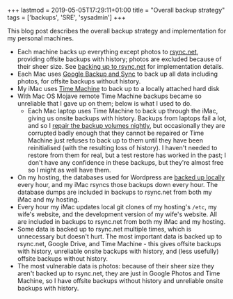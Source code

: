 +++
lastmod = 2019-05-05T17:29:11+01:00
title = "Overall backup strategy"
tags = ['backups', 'SRE', 'sysadmin']
+++

This blog post describes the overall backup strategy and implementation for my
personal machines.

- Each machine backs up everything except photos to
  [rsync.net](https://www.rsync.net/), providing offsite backups with history;
photos are excluded because of their sheer size. See [backing up to
rsync.net](/blog/backing_up_to_rsync.net/) for implementation details.
- Each Mac uses [Google Backup and
  Sync](https://workspace.google.com/products/drive/#download) to back up all
data including photos, for offsite backups without history.
- My iMac uses [Time Machine](https://support.apple.com/en-ie/104984) to back
  up to a locally attached hard disk
- With Mac OS Mojave remote Time Machine backups became so unreliable that I
  gave up on them; below is what I used to do.
  - Each Mac laptop uses Time Machine to back up through the iMac, giving us
    onsite backups with history. Backups from laptops fail a lot, and so I
  [repair the backup volumes
  nightly](/blog/repairing_a_time_machine_backup_volume/), but occasionally they
  are corrupted badly enough that they cannot be repaired or Time Machine just
  refuses to back up to them until they have been reinitialised (with the
  resulting loss of history). I haven't needed to restore from them for real,
  but a test restore has worked in the past; I don't have any confidence in
  these backups, but they're almost free so I might as well have them.
- On my hosting, the databases used for Wordpress are [backed up
  locally](/blog/backing_up_a_wordpress_database/) every hour, and my iMac
rsyncs those backups down every hour. The database dumps are included in backups
to rsync.net from both my iMac and my hosting.
- Every hour my iMac updates local git clones of my hosting's `/etc`, my wife's
  website, and the development version of my wife's website. All are included in
backups to rsync.net from both my iMac and my hosting.
- Some data is backed up to rsync.net multiple times, which is unnecessary but
  doesn't hurt. The most important data is backed up to rsync.net, Google Drive,
and Time Machine - this gives offsite backups with history, unreliable onsite
backups with history, and (less usefully) offsite backups without history.
- The most vulnerable data is photos: because of their sheer size they aren't
  backed up to rsync.net, they are just in Google Photos and Time Machine, so I
have offsite backups without history and unreliable onsite backups with history.
